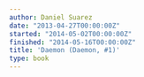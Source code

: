 ```yaml
---
author: Daniel Suarez
date: "2013-04-27T00:00:00Z"
started: "2014-05-02T00:00:00Z"
finished: "2014-05-16T00:00:00Z"
title: 'Daemon (Daemon, #1)'
type: book
---
```

